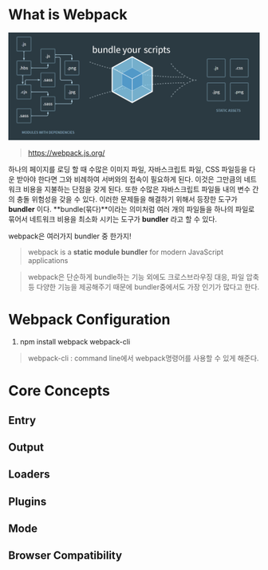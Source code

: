 # What is Webpack

![webpack](../image/webpack.PNG)
> https://webpack.js.org/

하나의 페이지를 로딩 할 때 수많은 이미지 파일, 자바스크립트 파일, CSS 파일등을 다운 받아야 한다면 그와 비례하여 서버와의 접속이 필요하게 된다. 이것은 그만큼의 네트워크 비용을 지불하는 단점을 갖게 된다. 또한 수많은 자바스크립트 파일들 내의 변수 간의 충돌 위험성을 갖을 수 있다. 이러한 문제들을 해결하기 위해서 등장한 도구가 **bundler** 이다. **bundle(묶다)**이라는 의미처럼 여러 개의 파일들을 하나의 파일로 묶어서 네트워크 비용을 최소화 시키는 도구가 **bundler** 라고 할 수 있다.  

webpack은 여러가지 bundler 중 한가지!

> webpack is a **static module bundler** for modern JavaScript applications

> webpack은 단순하게 bundle하는 기능 외에도 크로스브라우징 대응, 파일 압축등 다양한 기능을 제공해주기 때문에 bundler중에서도 가장 인기가 많다고 한다.

# Webpack Configuration

1. npm install webpack webpack-cli
> webpack-cli : command line에서 webpack명령어를 사용할 수 있게 해준다.



# Core Concepts

## Entry
## Output
## Loaders
## Plugins
## Mode
## Browser Compatibility



